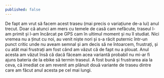 ```yaml
---
published: false
---
```

De fapt am vrut să facem acest traseu (mai precis o variațiune de-a lui) anul trecut. Doar că atunci am mers cu temele de casă cam nefăcute, traseul l-am primit și l-am încărcat pe GPS cam în ultimul moment și nu îl studiat. Nici vremea nu a ținut cu noi, au venit niște nori și s-a răcit puternic într-un punct critic unde nu aveam semnal și am decis să ne întoarcem, frustrați, și cu atât mai frustrați am fost când am văzut că de fapt nu a plouat. Anul acesta am văzut însă că dacă făceam acea variantă probabil nu mi-ar fi ajuns bateria de la ebike să termin traseul. A fost bună și frustrarea aia la ceva, că imediat ce am revenit am plănuit două variante de traseu dintre care am făcut anul acesta pe cel mai lungi.
